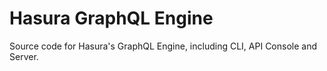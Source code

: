 # Hasura GraphQL Engine

Source code for Hasura's GraphQL Engine, including CLI, API Console and Server.
